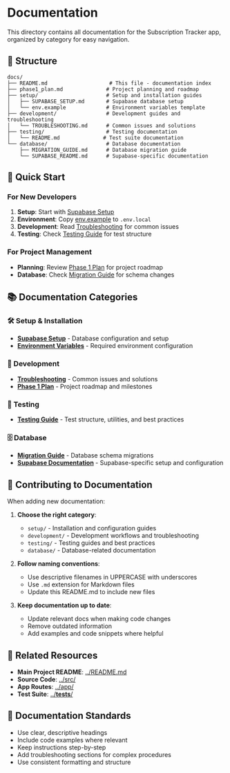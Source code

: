 # Documentation

This directory contains all documentation for the Subscription Tracker app, organized by category for easy navigation.

## 📁 Structure

```
docs/
├── README.md                    # This file - documentation index
├── phase1_plan.md              # Project planning and roadmap
├── setup/                      # Setup and installation guides
│   ├── SUPABASE_SETUP.md       # Supabase database setup
│   └── env.example             # Environment variables template
├── development/                # Development guides and troubleshooting
│   └── TROUBLESHOOTING.md      # Common issues and solutions
├── testing/                    # Testing documentation
│   └── README.md              # Test suite documentation
└── database/                   # Database documentation
    ├── MIGRATION_GUIDE.md      # Database migration guide
    └── SUPABASE_README.md      # Supabase-specific documentation
```

## 🚀 Quick Start

### For New Developers
1. **Setup**: Start with [Supabase Setup](setup/SUPABASE_SETUP.md)
2. **Environment**: Copy [env.example](setup/env.example) to `.env.local`
3. **Development**: Read [Troubleshooting](development/TROUBLESHOOTING.md) for common issues
4. **Testing**: Check [Testing Guide](testing/README.md) for test structure

### For Project Management
- **Planning**: Review [Phase 1 Plan](phase1_plan.md) for project roadmap
- **Database**: Check [Migration Guide](database/MIGRATION_GUIDE.md) for schema changes

## 📚 Documentation Categories

### 🛠️ Setup & Installation
- **[Supabase Setup](setup/SUPABASE_SETUP.md)** - Database configuration and setup
- **[Environment Variables](setup/env.example)** - Required environment configuration

### 🔧 Development
- **[Troubleshooting](development/TROUBLESHOOTING.md)** - Common issues and solutions
- **[Phase 1 Plan](phase1_plan.md)** - Project roadmap and milestones

### 🧪 Testing
- **[Testing Guide](testing/README.md)** - Test structure, utilities, and best practices

### 🗄️ Database
- **[Migration Guide](database/MIGRATION_GUIDE.md)** - Database schema migrations
- **[Supabase Documentation](database/SUPABASE_README.md)** - Supabase-specific setup and configuration

## 📖 Contributing to Documentation

When adding new documentation:

1. **Choose the right category**:
   - `setup/` - Installation and configuration guides
   - `development/` - Development workflows and troubleshooting
   - `testing/` - Testing guides and best practices
   - `database/` - Database-related documentation

2. **Follow naming conventions**:
   - Use descriptive filenames in UPPERCASE with underscores
   - Use `.md` extension for Markdown files
   - Update this README.md to include new files

3. **Keep documentation up to date**:
   - Update relevant docs when making code changes
   - Remove outdated information
   - Add examples and code snippets where helpful

## 🔗 Related Resources

- **Main Project README**: [../README.md](../README.md)
- **Source Code**: [../src/](../src/)
- **App Routes**: [../app/](../app/)
- **Test Suite**: [../__tests__/](../__tests__/)

## 📝 Documentation Standards

- Use clear, descriptive headings
- Include code examples where relevant
- Keep instructions step-by-step
- Add troubleshooting sections for complex procedures
- Use consistent formatting and structure
